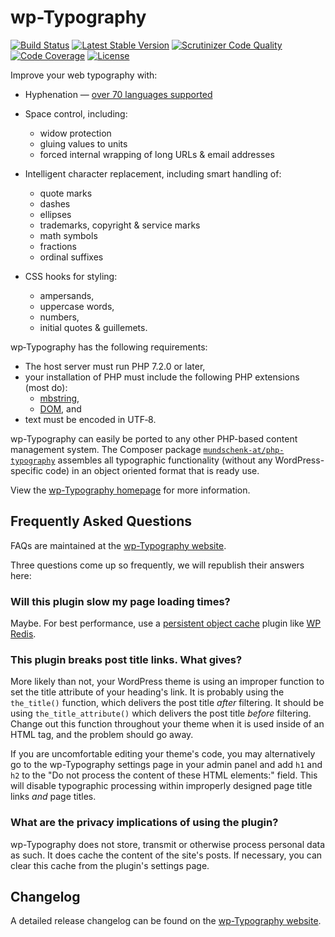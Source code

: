 # wp-Typography #

[![Build Status](https://scrutinizer-ci.com/g/mundschenk-at/wp-typography/badges/build.png?b=master)](https://scrutinizer-ci.com/g/mundschenk-at/wp-typography/build-status/master)
[![Latest Stable Version](https://poser.pugx.org/mundschenk-at/wp-typography/v/stable)](https://packagist.org/packages/mundschenk-at/wp-typography)
[![Scrutinizer Code Quality](https://scrutinizer-ci.com/g/mundschenk-at/wp-typography/badges/quality-score.png?b=master)](https://scrutinizer-ci.com/g/mundschenk-at/wp-typography/?branch=master)
[![Code Coverage](https://scrutinizer-ci.com/g/mundschenk-at/wp-typography/badges/coverage.png?b=master)](https://scrutinizer-ci.com/g/mundschenk-at/wp-typography/?branch=master)
[![License](https://poser.pugx.org/mundschenk-at/wp-typography/license)](https://packagist.org/packages/mundschenk-at/wp-typography)

Improve your web typography with:

*   Hyphenation &mdash; [over 70 languages supported](https://code.mundschenk.at/wp-typography/frequently-asked-questions/#faq-what-hyphenation-language-patterns-are-included)

*   Space control, including:
    -   widow protection
    -   gluing values to units
    -   forced internal wrapping of long URLs & email addresses

*   Intelligent character replacement, including smart handling of:
    -   quote marks
    -   dashes
    -   ellipses
    -   trademarks, copyright & service marks
    -   math symbols
    -   fractions
    -   ordinal suffixes

*   CSS hooks for styling:
    -   ampersands,
    -   uppercase words,
    -   numbers,
    -   initial quotes & guillemets.

wp‐Typography has the following requirements:

*   The host server must run PHP 7.2.0 or later,
*   your installation of PHP must include the following PHP extensions (most do):
    -   [mbstring](https://www.php.net/manual/en/mbstring.installation.php),
    -   [DOM](https://www.php.net/manual/en/dom.installation.php), and
*   text must be encoded in UTF‐8.


wp-Typography can easily be ported to any other PHP-based content management system. The Composer package [`mundschenk-at/php-typography`](https://github.com/mundschenk-at/php-typography) assembles all typographic functionality (without any WordPress-specific code) in an object oriented format that is ready use.

View the [wp-Typography homepage](https://code.mundschenk.at/wp-typography/ "wp-Typography Homepage") for more information.


## Frequently Asked Questions ##

FAQs are maintained at the [wp-Typography website](https://code.mundschenk.at/wp-typography/frequently-asked-questions/ "wp-Typography FAQs").

Three questions come up so frequently, we will republish their answers here:

### Will this plu­gin slow my page load­ing times? ###

Maybe. For best performance, use a [persistent object cache](https://wptavern.com/persistent-object-caching) plugin like [WP Redis](https://wordpress.org/plugins/wp-redis/).

### This plugin breaks post title links.  What gives? ###

More likely than not, your WordPress theme is using an improper function to set the title attribute of your heading's link.  It is probably using the `the_title()` function, which delivers the post title *after* filtering.  It should be using `the_title_attribute()` which delivers the post title *before* filtering.  Change out this function throughout your theme when it is used inside of an HTML tag, and the problem should go away.

If you are uncomfortable editing your theme's code, you may alternatively go to the wp-Typography settings page in your admin panel and add `h1` and `h2` to the "Do not process the content of these HTML elements:" field.  This will disable typographic processing within improperly designed page title links <em>and</em> page titles.

### What are the privacy implications of using the plugin? ###

wp-Typography does not store, transmit or otherwise process personal data as such. It does cache the content of the site's posts. If necessary, you can clear this cache from the plugin's settings page.


## Changelog ##

A detailed release changelog can be found on the [wp-Typography website](https://code.mundschenk.at/wp-typography/changes/).
